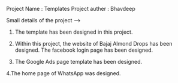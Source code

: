 Project Name : Templates
Project auther : Bhavdeep
 
 Small details of the project -->

 1. The template has been designed in this project.

 2. Within this project, the website of Bajaj Almond Drops has been designed. The facebook login page has been designed.

 3. The Google Ads page template has been designed.
 
 4.The home page of WhatsApp was designed.

